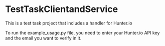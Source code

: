 # TestTaskClientandService

This is a test task project that includes a handler for Hunter.io

To run the example_usage.py file, you need to enter your Hunter.io API key and the email you want to verify in it.
